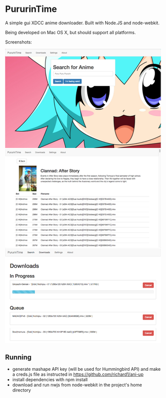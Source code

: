 PururinTime
=========

A simple gui XDCC anime downloader. Built with Node.JS and node-webkit.

Being developed on Mac OS X, but should support all platforms.

Screenshots:

![alt text](https://raw.githubusercontent.com/JordekFluffball/PururinTime/master/screenshot1.jpg "Screenshot 1")
![alt text](https://raw.githubusercontent.com/JordekFluffball/PururinTime/master/screenshot2.jpg "Screenshot 2")
![alt text](https://raw.githubusercontent.com/JordekFluffball/PururinTime/master/screenshot3.jpg "Screenshot 3")


Running
-----
- generate mashape API key (will be used for Hummingbird API) and make a creds.js file as instructed in https://github.com/richard1/ani-up
- install dependencies with npm install
- download and run nwjs from node-webkit in the project's home directory

